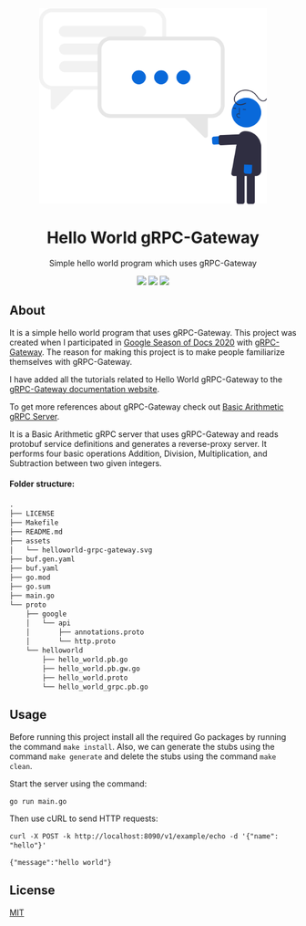 <div align="center">
<img src="assets/helloworld-grpc-gateway.svg" height="auto" width="400" />
<br />
<h1>Hello World gRPC-Gateway</h1>
<p>
Simple hello world program which uses gRPC-Gateway
</p>
<a href="https://github.com/iamrajiv/helloworld-grpc-gateway/network/members"><img src="https://img.shields.io/github/forks/iamrajiv/helloworld-grpc-gateway?color=0969da&style=for-the-badge" height="auto" width="auto" /></a>
<a href="https://github.com/iamrajiv/helloworld-grpc-gateway/stargazers"><img src="https://img.shields.io/github/stars/iamrajiv/helloworld-grpc-gateway?color=0969da&style=for-the-badge" height="auto" width="auto" /></a>
<a href="https://github.com/iamrajiv/helloworld-grpc-gateway/blob/master/LICENSE"><img src="https://img.shields.io/github/license/iamrajiv/helloworld-grpc-gateway?color=0969da&style=for-the-badge" height="auto" width="auto" /></a>
</div>

## About

It is a simple hello world program that uses gRPC-Gateway. This project was created when I participated in [Google Season of Docs 2020](https://github.com/iamrajiv/GSoD-2020) with [gRPC-Gateway](https://github.com/grpc-ecosystem/grpc-gateway). The reason for making this project is to make people familiarize themselves with gRPC-Gateway.

I have added all the tutorials related to Hello World gRPC-Gateway to the [gRPC-Gateway documentation website](https://grpc-ecosystem.github.io/grpc-gateway/docs/tutorials/).

To get more references about gRPC-Gateway check out [Basic Arithmetic gRPC Server](https://github.com/iamrajiv/basic-arithmetic-grpc-server).

It is a Basic Arithmetic gRPC server that uses gRPC-Gateway and reads protobuf service definitions and generates a reverse-proxy server. It performs four basic operations Addition, Division, Multiplication, and Subtraction between two given integers.

#### Folder structure:

```shell
.
├── LICENSE
├── Makefile
├── README.md
├── assets
│   └── helloworld-grpc-gateway.svg
├── buf.gen.yaml
├── buf.yaml
├── go.mod
├── go.sum
├── main.go
└── proto
    ├── google
    │   └── api
    │       ├── annotations.proto
    │       └── http.proto
    └── helloworld
        ├── hello_world.pb.go
        ├── hello_world.pb.gw.go
        ├── hello_world.proto
        └── hello_world_grpc.pb.go
```

## Usage

Before running this project install all the required Go packages by running the command `make install`. Also, we can generate the stubs using the command `make generate` and delete the stubs using the command `make clean`.

Start the server using the command:

```shell
go run main.go
```

Then use cURL to send HTTP requests:

```shell
curl -X POST -k http://localhost:8090/v1/example/echo -d '{"name": "hello"}'
```

```shell
{"message":"hello world"}
```

## License

[MIT](https://github.com/iamrajiv/helloworld-grpc-gateway/blob/master/LICENSE)
